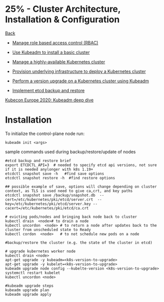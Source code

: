 # 25% - Cluster Architecture, Installation & Configuration
[Back](../README.md)

* [Manage role based access control (RBAC)](https://kubernetes.io/docs/reference/access-authn-authz/rbac/)

* [Use Kubeadm to install a basic cluster](https://kubernetes.io/docs/setup/production-environment/tools/kubeadm/create-cluster-kubeadm/)

* [Manage a highly-available Kubernetes cluster](https://kubernetes.io/docs/setup/production-environment/tools/kubeadm/high-availability/)

* [Provision underlying infrastructure to deploy a Kubernetes cluster](https://kubernetes.io/docs/setup/production-environment/tools/kubeadm/install-kubeadm/)

* [Perform a version upgrade on a Kubernetes cluster using Kubeadm](https://kubernetes.io/docs/reference/setup-tools/kubeadm/kubeadm-upgrade/)

* [Implement etcd backup and restore](https://kubernetes.io/docs/tasks/administer-cluster/configure-upgrade-etcd/#backing-up-an-etcd-cluster)

[Kubecon Europe 2020: Kubeadm deep dive](https://www.youtube.com/watch?v=DhsFfNSIrQ4&feature=youtu.be)


# Installation

To initialize the control-plane node run:

```
kubeadm init <args>
```

sample commands used during backup/restore/update of nodes

```
#etcd backup and restore brief
export ETCDCTL_API=3  # needed to specify etcd api versions, not sure if it is needed anylonger with k8s 1.19+
etcdctl snapshot save -h   #find save options
etcdctl snapshot restore -h  #find restore options

## possible example of save, options will change depending on cluster context, as TLS is used need to give ca,crt, and key paths
etcdctl snapshot save /backup/snapshot.db  --cert=/etc/kubernetes/pki/etcd/server.crt  --key=/etc/kubernetes/pki/etcd/server.key --cacert=/etc/kubernetes/pki/etcd/ca.crt

# evicting pods/nodes and bringing back node back to cluster
kubectl drain  <node># to drain a node
kubectl uncordon  <node> # to return a node after updates back to the cluster from unscheduled state to Ready
kubectl cordon  <node>   # to not schedule new pods on a node

#backup/restore the cluster (e.g. the state of the cluster in etcd)

# upgrade kubernetes worker node
kubectl drain <node>
apt-get upgrade -y kubeadm=<k8s-version-to-upgrade>
apt-get upgrade -y kubelet=<k8s-version-to-upgrade>
kubeadm upgrade node config --kubelte-version <k8s-version-to-upgrade>
systemctl restart kubelet
kubectl uncordon <node>

#kubeadm upgrade steps
kubeadm upgrade plan
kubeadm upgrade apply
```